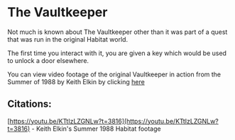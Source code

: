 # The Vaultkeeper

Not much is known about The Vaultkeeper other than it was part of a quest that was run in the original Habitat world.

The first time you interact with it, you are given a key which would be used to unlock a door elsewhere.

You can view video footage of the original Vaultkeeper in action from the Summer of 1988 by Keith Elkin by clicking [here](https://youtu.be/KTtIzLZGNLw?t=3816)

## Citations:
[https://youtu.be/KTtIzLZGNLw?t=3816](https://youtu.be/KTtIzLZGNLw?t=3816) - Keith Elkin's Summer 1988 Habitat footage
